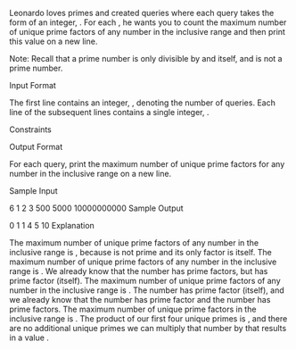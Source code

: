 Leonardo loves primes and created  queries where each query takes the form of an integer, . For each , he wants you to count the maximum number of unique prime factors of any number in the inclusive range  and then print this value on a new line.

Note: Recall that a prime number is only divisible by  and itself, and  is not a prime number.

Input Format

The first line contains an integer, , denoting the number of queries.
Each line  of the  subsequent lines contains a single integer, .

Constraints

Output Format

For each query, print the maximum number of unique prime factors for any number in the inclusive range  on a new line.

Sample Input

6
1
2
3
500
5000
10000000000
Sample Output

0
1
1
4
5
10
Explanation

The maximum number of unique prime factors of any number in the inclusive range  is , because  is not prime and its only factor is itself.
The maximum number of unique prime factors of any number in the inclusive range  is . We already know that the number  has  prime factors, but  has  prime factor (itself).
The maximum number of unique prime factors of any number in the inclusive range  is . The number  has  prime factor (itself), and we already know that the number  has  prime factor and the number  has  prime factors.
The maximum number of unique prime factors in the inclusive range  is . The product of our first four unique primes is , and there are no additional unique primes we can multiply that number by that results in a value .
